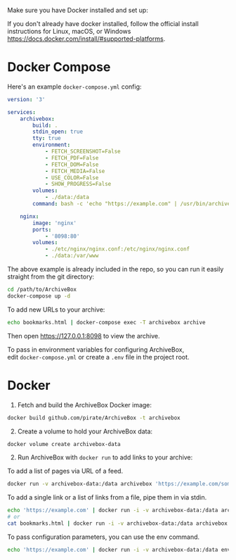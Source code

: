 Make sure you have Docker installed and set up:

If you don't already have docker installed, follow the official install instructions for Linux, macOS, or Windows https://docs.docker.com/install/#supported-platforms.

# Docker Compose

Here's an example `docker-compose.yml` config:

```yml
version: '3'

services:
    archivebox:
        build: .
        stdin_open: true
        tty: true
        environment:
            - FETCH_SCREENSHOT=False
            - FETCH_PDF=False
            - FETCH_DOM=False
            - FETCH_MEDIA=False
            - USE_COLOR=False
            - SHOW_PROGRESS=False
        volumes:
            - ./data:/data
        command: bash -c 'echo "https://example.com" | /usr/bin/archive; tail -f /dev/null'

    nginx:
        image: 'nginx'
        ports:
            - '8098:80'
        volumes:
            - ./etc/nginx/nginx.conf:/etc/nginx/nginx.conf
            - ./data:/var/www
```

The above example is already included in the repo, so you can run it easily straight from the git directory:
```bash
cd /path/to/ArchiveBox
docker-compose up -d
```

To add new URLs to your archive:
```bash
echo bookmarks.html | docker-compose exec -T archivebox archive
```

Then open https://127.0.0.1:8098 to view the archive.

To pass in environment variables for configuring ArchiveBox,  
edit `docker-compose.yml` or create a `.env` file in the project root.

# Docker

1. Fetch and build the ArchiveBox Docker image:
```bash
docker build github.com/pirate/ArchiveBox -t archivebox
```

2. Create a volume to hold your ArchiveBox data:
```bash
docker volume create archivebox-data
```

2. Run ArchiveBox with `docker run` to add links to your archive:

To add a list of pages via URL of a feed.
```bash
docker run -v archivebox-data:/data archivebox 'https://example.com/some/rss/feed.xml'
```

To add a single link or a list of links from a file, pipe them in via stdin.
```bash
echo 'https://example.com' | docker run -i -v archivebox-data:/data archivebox
# or
cat bookmarks.html | docker run -i -v archivebox-data:/data archivebox
```

To pass configuration parameters, you can use the env command.
```bash
echo 'https://example.com' | docker run -i -v archivebox-data:/data env FETCH_SCREENSHOT=False archivebox
```